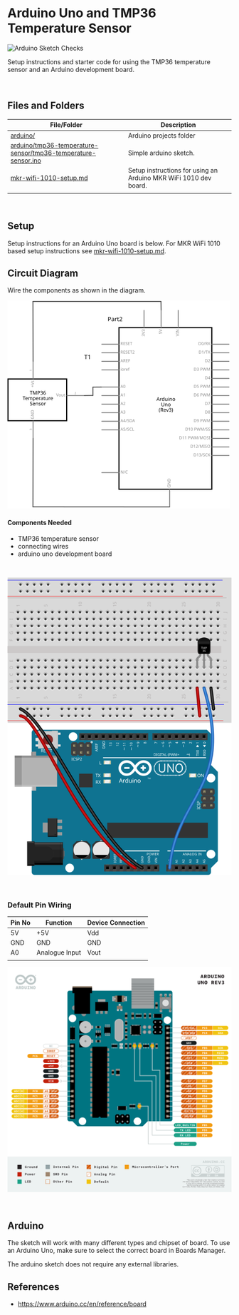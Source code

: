 # Arduino Uno and TMP36 Temperature Sensor

![Arduino Sketch Checks](../../../workflows/Arduino%20Sketch%20Checks/badge.svg)

Setup instructions and starter code for using the TMP36 temperature sensor and an Arduino development board.

<br />

## Files and Folders

| File/Folder | Description |
|--- | --- |
| [arduino/](arduino/) | Arduino projects folder |
| [arduino/tmp36-temperature-sensor/tmp36-temperature-sensor.ino](arduino/tmp36-temperature-sensor/tmp36-temperature-sensor.ino) | Simple arduino sketch. |
| [mkr-wifi-1010-setup.md](mkr-wifi-1010-setup.md) | Setup instructions for using an Arduino MKR WiFi 1010 dev board. |
|  |  |

<br />

## Setup

Setup instructions for an Arduino Uno board is below. For MKR WiFi 1010 based setup instructions see [mkr-wifi-1010-setup.md](mkr-wifi-1010-setup.md).

## Circuit Diagram
Wire the components as shown in the diagram.

![circuit diagram](assets/uno-tmp36-sensor-circuit-diagram_schem.svg)

#### Components Needed
* TMP36 temperature sensor
* connecting wires
* arduino uno development board


<br />

![breadboard diagram](assets/uno-tmp36-sensor-circuit-diagram_bb.svg)

<br />

### Default Pin Wiring

| Pin No | Function | Device Connection |
| --- | --- | --- |
| 5V | +5V | Vdd |
| GND | GND | GND |
| A0 | Analogue Input | Vout |
|  |  |  |

![pin diagram](assets/Pinout-UNOrev3_latest.png)

<br />

## Arduino

The sketch will work with many different types and chipset of board. To use an Arduino Uno, make sure to select the correct board in Boards Manager.

The arduino sketch does not require any external libraries.

## References

* https://www.arduino.cc/en/reference/board
